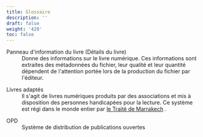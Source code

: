 ```yaml
---
title: Glossaire
description: ''
draft: false
weight: '420'
toc: false
---
```


  <dl>
    <dt id="bookInformation">Panneau d'information du livre (Détails du livre)</dt>
    <dd> Donne des informations sur le livre numérique. Ces informations sont extraites des métadonnées du fichier, leur qualité et leur quantité dépendent de l'attention portée lors de la production du fichier par l'éditeur.     </dd>
  </dl>

  <dl>
    <dt id="AdaptedBooks">Livres adaptés</dt>
    <dd>Il s'agit de livres numériques produits par des associations et mis à disposition des personnes handicapées pour la lecture. Ce système est régi dans le monde entier par <a href="https://www.wipo.int/marrakesh_treaty/en/">le Traité de Marrakech</a> .     </dd>
  </dl>

<dl>
    <dt id="OPDS">OPD</dt>
<dd> Système de distribution de publications ouvertes       </dd>
  </dl>
